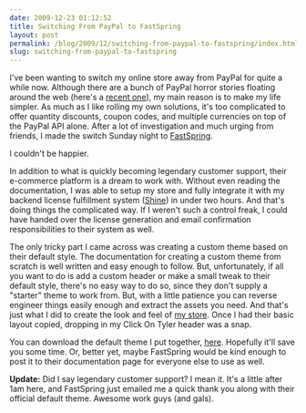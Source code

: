 ```yaml
---
date: 2009-12-23 01:12:52
title: Switching From PayPal to FastSpring
layout: post
permalink: /blog/2009/12/switching-from-paypal-to-fastspring/index.html
slug: switching-from-paypal-to-fastspring
---
```

I've been wanting to switch my online store away from PayPal for quite a while now. Although there are a bunch of PayPal horror stories floating around the web (here's a <a href="http://blog.apparentsoft.com/business/124/is-paypal-good-for-your-microisv-business-a-short-paypal-horror-story/">recent one</a>), my main reason is to make my life simpler. As much as I like rolling my own solutions, it's too complicated to offer quantity discounts, coupon codes, and multiple currencies on top of the PayPal API alone. After a lot of investigation and much urging from friends, I made the switch Sunday night to <a href="http://www.fastspring.com/">FastSpring</a>.

I couldn't be happier.

In addition to what is quickly becoming legendary customer support, their e-commerce platform is a dream to work with. Without even reading the documentation, I was able to setup my store and fully integrate it with my backend license fulfillment system (<a href="http://github.com/tylerhall/Shine">Shine</a>) in under two hours. And that's doing things the complicated way. If I weren't such a control freak, I could have handed over the license generation and email confirmation responsibilities to their system as well.

The only tricky part I came across was creating a custom theme based on their default style. The documentation for creating a custom theme from scratch is well written and easy enough to follow. But, unfortunately, if all you want to do is add a custom header or make a small tweak to their default style, there's no easy way to do so, since they don't supply a "starter" theme to work from. But, with a little patience you can reverse engineer things easily enough and extract the assets you need. And that's just what I did to create the look and feel of <a href="https://sites.fastspring.com/clickontyler/instant/incoming">my store</a>. Once I had their basic layout copied, dropping in my Click On Tyler header was a snap.

You can download the default theme I put together, <a href="http://cdn.tyler.fm/blog/fastspring-default.zip">here</a>. Hopefully it'll save you some time. Or, better yet, maybe FastSpring would be kind enough to post it to their documentation page for everyone else to use as well.

**Update:** Did I say legendary customer support? I mean it. It's a little after 1am here, and FastSpring just emailed me a quick thank you along with their official default theme. Awesome work guys (and gals).